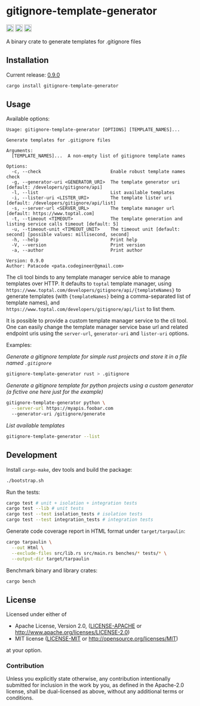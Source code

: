 # gitignore-template-generator

[<img alt="github" src="https://img.shields.io/badge/github-black?style=for-the-badge&labelColor=555555&logo=github" height="20">](https://github.com/Patacode/gitignore-template-generator)
[<img alt="crates.io" src="https://img.shields.io/crates/v/gitignore-template-generator?logoColor=E3A835&style=for-the-badge&color=9c7325&logo=rust" height="20">](https://crates.io/crates/gitignore-template-generator)
[<img alt="crates.io" src="https://img.shields.io/crates/d/gitignore-template-generator?logoColor=E3A835&style=for-the-badge&color=152673" height="20">](https://crates.io/crates/gitignore-template-generator)

A binary crate to generate templates for .gitignore files

## Installation

Current release: [0.9.0](CHANGELOG.md#0.9.0)

```bash
cargo install gitignore-template-generator
```

## Usage

Available options:

```
Usage: gitignore-template-generator [OPTIONS] [TEMPLATE_NAMES]...

Generate templates for .gitignore files

Arguments:
  [TEMPLATE_NAMES]...  A non-empty list of gitignore template names

Options:
  -c, --check                          Enable robust template names check
  -g, --generator-uri <GENERATOR_URI>  The template generator uri [default: /developers/gitignore/api]
  -l, --list                           List available templates
  -i, --lister-uri <LISTER_URI>        The template lister uri [default: /developers/gitignore/api/list]
  -s, --server-url <SERVER_URL>        The template manager url [default: https://www.toptal.com]
  -t, --timeout <TIMEOUT>              The template generation and listing service calls timeout [default: 5]
  -u, --timeout-unit <TIMEOUT_UNIT>    The timeout unit [default: second] [possible values: millisecond, second]
  -h, --help                           Print help
  -V, --version                        Print version
  -a, --author                         Print author

Version: 0.9.0
Author: Patacode <pata.codegineer@gmail.com>
```

The cli tool binds to any template manager service able to manage templates
over HTTP. It defaults to `toptal` template manager, using
`https://www.toptal.com/developers/gitignore/api/{templateNames}` to generate
templates (with `{templateNames}` being a comma-separated list of template
names), and `https://www.toptal.com/developers/gitignore/api/list` to list
them.

It is possible to provide a custom template manager service to the cli
tool. One can easily change the template manager service base url and related
endpoint uris using the `server-url`, `generator-uri` and `lister-uri` options.

Examples:

*Generate a gitignore template for simple rust projects and store it in a file
named `.gitignore`*

```bash
gitignore-template-generator rust > .gitignore
```

*Generate a gitignore template for python projects using a custom
generator (a fictive one here just for the example)*

```bash
gitignore-template-generator python \
  --server-url https://myapis.foobar.com
  --generator-uri /gitignore/generate
```

*List available templates*

```bash
gitignore-template-generator --list
```

## Development

Install `cargo-make`, dev tools and build the package:

```bash
./bootstrap.sh
```

Run the tests:

```bash
cargo test # unit + isolation + integration tests
cargo test --lib # unit tests
cargo test --test isolation_tests # isolation tests
cargo test --test integration_tests # integration tests
```

Generate code coverage report in HTML format under `target/tarpaulin`:

```bash
cargo tarpaulin \
  --out Html \
  --exclude-files src/lib.rs src/main.rs benches/* tests/* \
  --output-dir target/tarpaulin
```

Benchmark binary and library crates:

```bash
cargo bench
```

## License

Licensed under either of

* Apache License, Version 2.0, ([LICENSE-APACHE](LICENSE-APACHE) or <http://www.apache.org/licenses/LICENSE-2.0>)
* MIT license ([LICENSE-MIT](LICENSE-MIT) or <http://opensource.org/licenses/MIT>)

at your option.

### Contribution

Unless you explicitly state otherwise, any contribution intentionally
submitted for inclusion in the work by you, as defined in the Apache-2.0
license, shall be dual-licensed as above, without any additional terms or
conditions.
